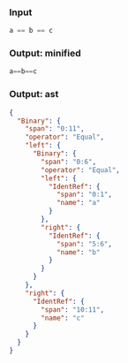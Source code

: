 ### Input
```js parse:expr
a == b == c
```

### Output: minified
```js
a==b==c
```

### Output: ast
```json
{
  "Binary": {
    "span": "0:11",
    "operator": "Equal",
    "left": {
      "Binary": {
        "span": "0:6",
        "operator": "Equal",
        "left": {
          "IdentRef": {
            "span": "0:1",
            "name": "a"
          }
        },
        "right": {
          "IdentRef": {
            "span": "5:6",
            "name": "b"
          }
        }
      }
    },
    "right": {
      "IdentRef": {
        "span": "10:11",
        "name": "c"
      }
    }
  }
}
```
